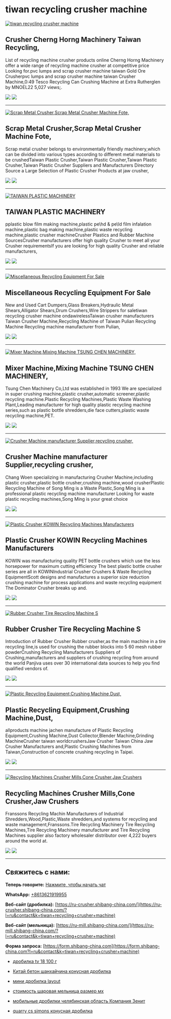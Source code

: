# tiwan recycling crusher machine

<a href="https://swt.shibang-china.com/?l=ru&img&k=tiwan+recycling+crusher+machine" target="_blank">![tiwan recycling crusher machine](http://static.shibang-china.com/all-800x300/1239.jpg)</a>

## Crusher Cherng Horng Machinery Taiwan Recycling,
List of recycling machine crusher products online Cherng Horng Machinery offer a wide range of recycling machine crusher at competitive price Looking for.pvc lumps and scrap crusher machine taiwan Gold Ore Crusherpvc lumps and scrap crusher machine taiwan Crusher Machine,0:49 Tesco Recycling Can Crushing Machine at Extra Rutherglen by MNOEL22 5,027 views;.


<a href="https://whatsapp.shibangsoft.com/WhatsApp.php" target="_blank" title="WhatsApp">![](http://static.shibang-china.com/icon/whatsapp.png)</a> <a href="https://swt.shibang-china.com/?l=ru&icon&k=tiwan+recycling+crusher+machine" target="_blank">![](http://static.shibang-china.com/icon/chat-ru.png)</a>

---

<a href="https://swt.shibang-china.com/?l=ru&img&k=tiwan+recycling+crusher+machine" target="_blank">![Scrap Metal Crusher,Scrap Metal Crusher Machine Fote,](http://static.shibang-china.com/all-800x300/97.jpg)</a>

## Scrap Metal Crusher,Scrap Metal Crusher Machine Fote,
Scrap metal crusher belongs to environmentally friendly machinery,which can be divided into various types according to different metal materials to be crushedTaiwan Plastic Crusher,Taiwan Plastic Crusher,Taiwan Plastic Crusher,Taiwan Plastic Crusher Suppliers and Manufacturers Directory Source a Large Selection of Plastic Crusher Products at jaw crusher,


<a href="https://whatsapp.shibangsoft.com/WhatsApp.php" target="_blank" title="WhatsApp">![](http://static.shibang-china.com/icon/whatsapp.png)</a> <a href="https://swt.shibang-china.com/?l=ru&icon&k=tiwan+recycling+crusher+machine" target="_blank">![](http://static.shibang-china.com/icon/chat-ru.png)</a>

---

<a href="https://swt.shibang-china.com/?l=ru&img&k=tiwan+recycling+crusher+machine" target="_blank">![TAIWAN PLASTIC MACHINERY](http://static.shibang-china.com/all-800x300/79.jpg)</a>

## TAIWAN PLASTIC MACHINERY
pplastic blow film making machine,plastic pe\hd & pe\ld film infalation machine,plastic bag making machine,plastic waste recycling machine,plastic crusher machineCrusher Plastics and Rubber Machine SourcesCrusher manufacturers offer high quality Crusher to meet all your Crusher requirementsIf you are looking for high quality Crusher and reliable manufacturers,


<a href="https://whatsapp.shibangsoft.com/WhatsApp.php" target="_blank" title="WhatsApp">![](http://static.shibang-china.com/icon/whatsapp.png)</a> <a href="https://swt.shibang-china.com/?l=ru&icon&k=tiwan+recycling+crusher+machine" target="_blank">![](http://static.shibang-china.com/icon/chat-ru.png)</a>

---

<a href="https://swt.shibang-china.com/?l=ru&img&k=tiwan+recycling+crusher+machine" target="_blank">![Miscellaneous Recycling Equipment For Sale](http://static.shibang-china.com/all-800x300/886.jpg)</a>

## Miscellaneous Recycling Equipment For Sale
New and Used Cart Dumpers,Glass Breakers,Hydraulic Metal Shears,Alligator Shears,Drum Crushers,Wire Strippers for saletiwan recycling crusher machine ondawirelessTaiwan crusher manufacturers Taiwan Crusher Machine,Recycling Machine of Taiwan Pulian Recycling Machine Recycling machine manufacturer from Pulian,


<a href="https://whatsapp.shibangsoft.com/WhatsApp.php" target="_blank" title="WhatsApp">![](http://static.shibang-china.com/icon/whatsapp.png)</a> <a href="https://swt.shibang-china.com/?l=ru&icon&k=tiwan+recycling+crusher+machine" target="_blank">![](http://static.shibang-china.com/icon/chat-ru.png)</a>

---

<a href="https://swt.shibang-china.com/?l=ru&img&k=tiwan+recycling+crusher+machine" target="_blank">![Mixer Machine,Mixing Machine TSUNG CHEN MACHINERY,](http://static.shibang-china.com/all-800x300/386.jpg)</a>

## Mixer Machine,Mixing Machine TSUNG CHEN MACHINERY,
Tsung Chen Machinery Co,Ltd was established in 1993 We are specialized in super crushing machine,plastic crusher,automatic screener,plastic recycling machine.Plastic Recycling Machines,Plastic Waste Washing Plant,Leading manufacturer for high quality plastic recycling machine series,such as plastic bottle shredders,die face cutters,plastic waste recycling machine,PET.


<a href="https://whatsapp.shibangsoft.com/WhatsApp.php" target="_blank" title="WhatsApp">![](http://static.shibang-china.com/icon/whatsapp.png)</a> <a href="https://swt.shibang-china.com/?l=ru&icon&k=tiwan+recycling+crusher+machine" target="_blank">![](http://static.shibang-china.com/icon/chat-ru.png)</a>

---

<a href="https://swt.shibang-china.com/?l=ru&img&k=tiwan+recycling+crusher+machine" target="_blank">![Crusher Machine manufacturer Supplier,recycling crusher,](http://static.shibang-china.com/all-800x300/148.jpg)</a>

## Crusher Machine manufacturer Supplier,recycling crusher,
Chang Woen specializing in manufacturing Crusher Machine,including plastic crusher,plastic bottle crusher,crushing machine,wood crusherPlastic Recycling Machine of Song Ming is a Waste Plastic,Song Ming is a professional plastic recycling machine manufacturer Looking for waste plastic recycling machines,Song Ming is your great choice


<a href="https://whatsapp.shibangsoft.com/WhatsApp.php" target="_blank" title="WhatsApp">![](http://static.shibang-china.com/icon/whatsapp.png)</a> <a href="https://swt.shibang-china.com/?l=ru&icon&k=tiwan+recycling+crusher+machine" target="_blank">![](http://static.shibang-china.com/icon/chat-ru.png)</a>

---

<a href="https://swt.shibang-china.com/?l=ru&img&k=tiwan+recycling+crusher+machine" target="_blank">![Plastic Crusher KOWIN Recycling Machines Manufacturers](http://static.shibang-china.com/all-800x300/285.jpg)</a>

## Plastic Crusher KOWIN Recycling Machines Manufacturers
KOWIN was manufacturing quality PET bottle crushers which use the less horsepower for maximum cutting efficiency The best plastic bottle crusher series are all in KOWINIndustrial Crusher Crushers & Waste Recycling EquipmentScott designs and manufactures a superior size reduction crushing machine for process applications and waste recycling equipment The Dominator Crusher breaks up and.


<a href="https://whatsapp.shibangsoft.com/WhatsApp.php" target="_blank" title="WhatsApp">![](http://static.shibang-china.com/icon/whatsapp.png)</a> <a href="https://swt.shibang-china.com/?l=ru&icon&k=tiwan+recycling+crusher+machine" target="_blank">![](http://static.shibang-china.com/icon/chat-ru.png)</a>

---

<a href="https://swt.shibang-china.com/?l=ru&img&k=tiwan+recycling+crusher+machine" target="_blank">![Rubber Crusher Tire Recycling Machine S](http://static.shibang-china.com/all-800x300/1256.jpg)</a>

## Rubber Crusher Tire Recycling Machine S
Introduction of Rubber Crusher Rubber crusher,as the main machine in a tire recycling line,is used for crushing the rubber blocks into 5 60 mesh rubber powderCrushing Recycling Manufacturers Suppliers of Crushing,manufacturers and suppliers of crushing recycling from around the world Panjiva uses over 30 international data sources to help you find qualified vendors of.


<a href="https://whatsapp.shibangsoft.com/WhatsApp.php" target="_blank" title="WhatsApp">![](http://static.shibang-china.com/icon/whatsapp.png)</a> <a href="https://swt.shibang-china.com/?l=ru&icon&k=tiwan+recycling+crusher+machine" target="_blank">![](http://static.shibang-china.com/icon/chat-ru.png)</a>

---

<a href="https://swt.shibang-china.com/?l=ru&img&k=tiwan+recycling+crusher+machine" target="_blank">![Plastic Recycling Equipment,Crushing Machine,Dust,](http://static.shibang-china.com/all-800x300/1215.jpg)</a>

## Plastic Recycling Equipment,Crushing Machine,Dust,
allproducts machine jachen manufacture of Plastic Recycling Equipment,Crushing Machine,Dust Collector,Blender Machine,Grinding MachineCrusher taiwan worldcrushersJaw Crusher Taiwan China Jaw Crusher Manufacturers and,Plastic Crushing Machines from Taiwan,Construction of concrete crushing recycling in Taipei.


<a href="https://whatsapp.shibangsoft.com/WhatsApp.php" target="_blank" title="WhatsApp">![](http://static.shibang-china.com/icon/whatsapp.png)</a> <a href="https://swt.shibang-china.com/?l=ru&icon&k=tiwan+recycling+crusher+machine" target="_blank">![](http://static.shibang-china.com/icon/chat-ru.png)</a>

---

<a href="https://swt.shibang-china.com/?l=ru&img&k=tiwan+recycling+crusher+machine" target="_blank">![Recycling Machines Crusher Mills,Cone Crusher,Jaw Crushers](http://static.shibang-china.com/all-800x300/886.jpg)</a>

## Recycling Machines Crusher Mills,Cone Crusher,Jaw Crushers
Franssons Recycling Machin Manufacturers of Industrial Shredders,Wood,Plastic,Waste shredders,and systems for recycling and waste management,Franssons.Tire Recycling Machinery Tire Recycling Machines,Tire Recycling Machinery manufacturer and Tire Recycling Machines supplier also factory wholesaler distributor over 4,222 buyers around the world at.


<a href="https://whatsapp.shibangsoft.com/WhatsApp.php" target="_blank" title="WhatsApp">![](http://static.shibang-china.com/icon/whatsapp.png)</a> <a href="https://swt.shibang-china.com/?l=ru&icon&k=tiwan+recycling+crusher+machine" target="_blank">![](http://static.shibang-china.com/icon/chat-ru.png)</a>

---
## Свяжитесь с нами:

**Теперь говорите:** [Нажмите, чтобы начать чат](https://swt.shibang-china.com?l=ru&contact&k=tiwan+recycling+crusher+machine)

**WhatsApp:**  [+8613621919955](https://whatsapp.shibangsoft.com/WhatsApp.php)

**Веб-сайт (дробилка):** [https://ru-crusher.shibang-china.com/](https://ru-crusher.shibang-china.com/?l=ru&contact&k=tiwan+recycling+crusher+machine)

**Веб-сайт (мельница):** [https://ru-mill.shibang-china.com/](https://ru-mill.shibang-china.com/?l=ru&contact&k=tiwan+recycling+crusher+machine)

**Форма запроса:** [https://form.shibang-china.com](https://form.shibang-china.com?l=ru&contact&k=tiwan+recycling+crusher+machine)

* [дробилка tv 18 100 г](../106/%D0%B4%D1%80%D0%BE%D0%B1%D0%B8%D0%BB%D0%BA%D0%B0%20tv%2018%20100%20%D0%B3.md)

* [Китай бетон шанхайчина конусная дробилка](../116/%D0%9A%D0%B8%D1%82%D0%B0%D0%B9%20%D0%B1%D0%B5%D1%82%D0%BE%D0%BD%20%D1%88%D0%B0%D0%BD%D1%85%D0%B0%D0%B9%D1%87%D0%B8%D0%BD%D0%B0%20%D0%BA%D0%BE%D0%BD%D1%83%D1%81%D0%BD%D0%B0%D1%8F%20%D0%B4%D1%80%D0%BE%D0%B1%D0%B8%D0%BB%D0%BA%D0%B0.md)

* [мини дробилка layout](../109/%D0%BC%D0%B8%D0%BD%D0%B8%20%D0%B4%D1%80%D0%BE%D0%B1%D0%B8%D0%BB%D0%BA%D0%B0%20layout.md)

* [стоимость шаровая мельница размер мх](../119/%D1%81%D1%82%D0%BE%D0%B8%D0%BC%D0%BE%D1%81%D1%82%D1%8C%20%D1%88%D0%B0%D1%80%D0%BE%D0%B2%D0%B0%D1%8F%20%D0%BC%D0%B5%D0%BB%D1%8C%D0%BD%D0%B8%D1%86%D0%B0%20%D1%80%D0%B0%D0%B7%D0%BC%D0%B5%D1%80%20%D0%BC%D1%85.md)

* [мобильные дробилки челябинская область Компания Зенит](../107/%D0%BC%D0%BE%D0%B1%D0%B8%D0%BB%D1%8C%D0%BD%D1%8B%D0%B5%20%D0%B4%D1%80%D0%BE%D0%B1%D0%B8%D0%BB%D0%BA%D0%B8%20%D1%87%D0%B5%D0%BB%D1%8F%D0%B1%D0%B8%D0%BD%D1%81%D0%BA%D0%B0%D1%8F%20%D0%BE%D0%B1%D0%BB%D0%B0%D1%81%D1%82%D1%8C%20%D0%9A%D0%BE%D0%BC%D0%BF%D0%B0%D0%BD%D0%B8%D1%8F%20%D0%97%D0%B5%D0%BD%D0%B8%D1%82.md)

* [quarry cs simons конусная дробилка](../115/quarry%20cs%20simons%20%D0%BA%D0%BE%D0%BD%D1%83%D1%81%D0%BD%D0%B0%D1%8F%20%D0%B4%D1%80%D0%BE%D0%B1%D0%B8%D0%BB%D0%BA%D0%B0.md)